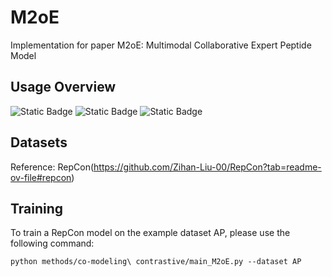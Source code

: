 # M2oE
Implementation for paper M2oE: Multimodal Collaborative Expert Peptide Model

## Usage Overview

![Static Badge](https://img.shields.io/badge/CUDA-11.7-green)
![Static Badge](https://img.shields.io/badge/Python-3.7.4-red)
![Static Badge](https://img.shields.io/badge/PyTorch-1.13.1-blue)

## Datasets
Reference: RepCon(https://github.com/Zihan-Liu-00/RepCon?tab=readme-ov-file#repcon)

## Training
To train a RepCon model on the example dataset AP, please use the following command:
```
python methods/co-modeling\ contrastive/main_M2oE.py --dataset AP
```

